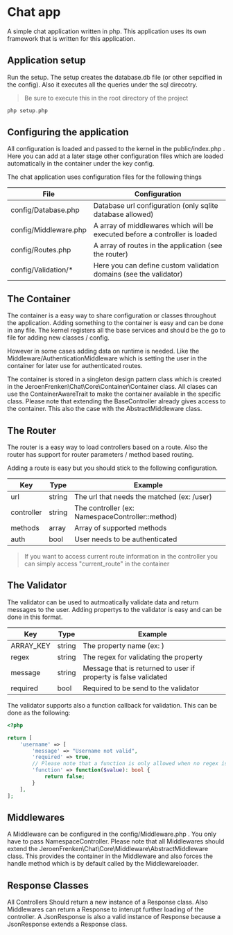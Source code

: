 # Chat app

A simple chat application written in php. This application uses its own framework that is written for this application.


## Application setup

Run the setup. The setup creates the database.db file (or other sepcified in the config). Also it executes all the queries under the sql direcotry.

> Be sure to execute this in the root directory of the project

```php
php setup.php
```

## Configuring the application

All configuration is loaded and passed to the kernel in the public/index.php . Here you can add at a later stage other configuration files which are loaded automatically in the container under the key config.

The chat application uses configuration files for the following things

| File                  | Configuration                                                               |
| ----------------------|-----------------------------------------------------------------------------|
| config/Database.php   | Database url configuration (only sqlite database allowed)                   |
| config/Middleware.php | A array of middlewares which will be executed before a controller is loaded |
| config/Routes.php     | A array of routes in the application (see the router)                       |
| config/Validation/*   | Here you can define custom validation domains (see the validator)           |

## The Container

The container is a easy way to share configuration or classes throughout the application. Adding something to the container is easy and can be done in any file. The kernel registers all the base services and should be the go to file for adding new classes / config.

However in some cases adding data on runtime is needed. Like the Middleware/AuthenticationMiddleware which is setting the user in the container for later use for authenticated routes.

The container is stored in a singleton design pattern class which is created in the JeroenFrenken\Chat\Core\Container\Container class. All clases can use the ContainerAwareTrait to make the container available in the specific class. Please note that extending the BaseController already gives access to the container. This also the case with the AbstractMiddleware class.

## The Router

The router is a easy way to load controllers based on a route. Also the router has support for router parameters / method based routing. 

Adding a route is easy but you should stick to the following configuration.

| Key         | Type    | Example                                       |
| ------------|---------|-----------------------------------------------|
| url         | string  | The url that needs the matched (ex: /user)    |
| controller  | string  | The controller (ex: NamespaceController::method) |
| methods     | array   | Array of supported methods                    |
| auth        | bool    | User needs to be authenticated                |


> If you want to access current route information in the controller you can simply access "current_route" in the container

## The Validator

The validator can be used to autmoatically validate data and return messages to the user. Adding propertys to the validator is easy and can be done in this format.

| Key         | Type    | Example                                       |
| ------------|---------|-----------------------------------------------|
| ARRAY_KEY   | string  | The property name (ex: )                      |
| regex       | string  | The regex for validating the property         |
| message     | string  | Message that is returned to user if property is false validated |
| required    | bool    | Required to be send to the validator          |

The validator supports also a function callback for validation. This can be done as the following:

```php
<?php

return [
    'username' => [
        'message' => "Username not valid",
        'required' => true,
        // Please note that a function is only allowed when no regex is presented
        'function' => function($value): bool {
            return false;
        }
    ],
];
```


## Middlewares

A Middleware can be configured in the config/Middleware.php . You only have to pass NamespaceController. Please note that all Middlewares should extend the JeroenFrenken\Chat\Core\Middleware\AbstractMiddleware class. This provides the container in the Middleware and also forces the handle method which is by default called by the Middlewareloader.

## Response Classes

All Controllers Should return a new instance of a Response class. Also Middlewares can return a Response to interupt further loading of the controller. A JsonResponse is also a valid instance of Response because a JsonResponse extends a Response class.

